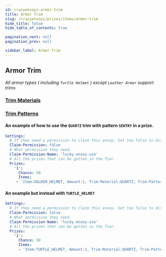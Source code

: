 ```yaml
---
id: crazyenvoys-armor-trim
title: Armor Trim
slug: /crazyenvoys/prizes/items/armor-trim
hide_title: false
hide_table_of_contents: true

pagination_next: null
pagination_prev: null

sidebar_label: Armor Trim
---
```


## Armor Trim
*All armor types ( including `Turtle Helmet` ) except `Leather Armor` support trims*

### [Trim Materials](https://jd.papermc.io/paper/1.20/org/bukkit/inventory/meta/trim/TrimMaterial.html)

### [Trim Patterns](https://jd.papermc.io/paper/1.20/org/bukkit/inventory/meta/trim/TrimPattern.html)

#### An example of how to use the `QUARTZ` trim with pattern `SENTRY` in a prize.
```yml
Settings:
  # If they need a permission to claim this envoy. Set too false to disable.
  Claim-Permission: false
  # What permission they need.
  Claim-Permission-Name: 'lucky.envoy.use'
  # All the prizes that can be gotten in the Tier.
  Prizes:
    '1':
      Chance: 50
      Items:
     - 'Item:GOLDEN_HELMET, Amount:1, Trim-Material:QUARTZ, Trim-Pattern: SENTRY, Name: &cAn example helmet using Trims.'
```

#### An example but instead with `TURTLE_HELMET`
```yml
Settings:
  # If they need a permission to claim this envoy. Set too false to disable.
  Claim-Permission: false
  # What permission they need.
  Claim-Permission-Name: 'lucky.envoy.use'
  # All the prizes that can be gotten in the Tier.
  Prizes:
    '1':
      Chance: 50
      Items:
      - 'Item:TURTLE_HELMET, Amount:1, Trim-Material:QUARTZ, Trim-Pattern: SENTRY, Name: &cAn example helmet using Trims.'
```